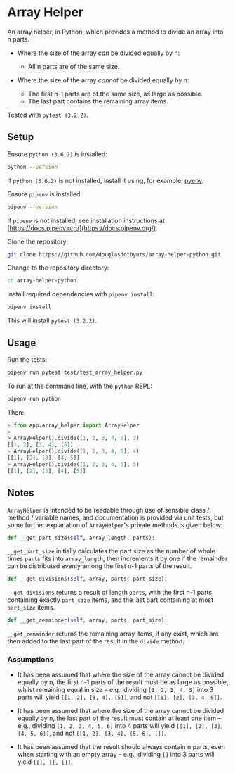 # Array Helper

An array helper, in Python, which provides a method to divide an array into n parts.


 - Where the size of the array _can_ be divided equally by n:
    - All n parts are of the same size.


 - Where the size of the array _cannot_ be divided equally by n:
    - The first n-1 parts are of the same size, as large as possible.
    - The last part contains the remaining array items.


Tested with `pytest (3.2.2)`.

## Setup

Ensure `python (3.6.2)` is installed:

```bash
python --version
```

If `python (3.6.2)` is not installed, install it using, for example, [pyenv](https://github.com/pyenv/pyenv).

Ensure `pipenv` is installed:

```bash
pipenv --version
```

If `pipenv` is not installed, see installation instructions at [https://docs.pipenv.org/](https://docs.pipenv.org/).

Clone the repository:

```bash
git clone https://github.com/douglasdotbyers/array-helper-python.git
```

Change to the repository directory:

```bash
cd array-helper-python
```

Install required dependencies with `pipenv install`:

```bash
pipenv install
```

This will install `pytest (3.2.2)`.

## Usage

Run the tests:

```bash
pipenv run pytest test/test_array_helper.py
```

To run at the command line, with the `python` REPL:

```bash
pipenv run python
```

Then:

```python
> from app.array_helper import ArrayHelper
>
> ArrayHelper().divide([1, 2, 3, 4, 5], 3)
[[1, 2], [3, 4], [5]]
> ArrayHelper().divide([1, 2, 3, 4, 5], 4)
[[1], [2], [3], [4, 5]]
> ArrayHelper().divide([1, 2, 3, 4, 5], 5)
[[1], [2], [3], [4], [5]]
```

## Notes

`ArrayHelper` is intended to be readable through use of sensible class / method / variable names, and documentation is provided via unit tests, but some further explanation of `ArrayHelper`'s private methods is given below:


```python
def __get_part_size(self, array_length, parts):
```

`__get_part_size` initially calculates the part size as the number of whole times `parts` fits into `array_length`, then increments it by one if the remainder can be distributed evenly among the first n-1 parts of the result.


```python
def __get_divisions(self, array, parts, part_size):
```

`__get_divisions` returns a result of length `parts`, with the first n-1 parts containing exactly `part_size` items, and the last part containing at most `part_size` items.


```python
def __get_remainder(self, array, parts, part_size):
```

`__get_remainder` returns the remaining array items, if any exist, which are then added to the last part of the result in the `divide` method.

### Assumptions

 - It has been assumed that where the size of the array cannot be divided equally by n, the first n-1 parts of the result must be as large as possible, whilst remaining equal in size – e.g., dividing `[1, 2, 3, 4, 5]` into 3 parts will yield `[[1, 2], [3, 4], [5]]`, and not `[[1], [2], [3, 4, 5]]`.

 - It has been assumed that where the size of the array cannot be divided equally by n, the last part of the result must contain at least one item – e.g., dividing `[1, 2, 3, 4, 5, 6]` into 4 parts will yield `[[1], [2], [3], [4, 5, 6]]`, and not `[[1, 2], [3, 4], [5, 6], []]`.

 - It has been assumed that the result should always contain n parts, even when starting with an empty array – e.g., dividing `[]` into 3 parts will yield `[[], [], []]`.
